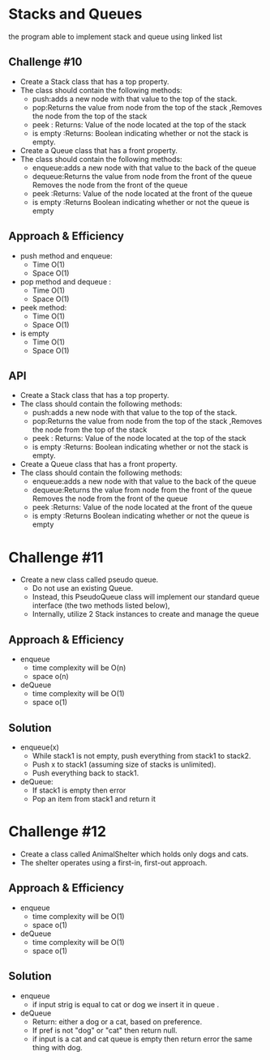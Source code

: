 # Stacks and Queues

the program able to implement stack and queue using linked list

## Challenge #10

* Create a Stack class that has a top property.
* The class should contain the following methods:
  * push:adds a new node with that value to the top of the stack.
  * pop:Returns the value from node from the top of the stack ,Removes the node from the top of the stack
  * peek : Returns: Value of the node located at the top of the stack
  * is empty :Returns: Boolean indicating whether or not the stack is empty.
* Create a Queue class that has a front property.
* The class should contain the following methods:
  * enqueue:adds a new node with that value to the back of the queue
  * dequeue:Returns the value from node from the front of the queue Removes the node from the front of the queue
  * peek :Returns: Value of the node located at the front of the queue
  * is empty :Returns Boolean indicating whether or not the queue is empty

## Approach & Efficiency

* push method and enqueue:
  * Time O(1)
  * Space O(1)
* pop method and dequeue :
  * Time O(1)
  * Space O(1)
* peek method:
  * Time O(1)
  * Space O(1)
* is empty
  * Time O(1)
  * Space O(1)

## API

* Create a Stack class that has a top property.
* The class should contain the following methods:
  * push:adds a new node with that value to the top of the stack.
  * pop:Returns the value from node from the top of the stack ,Removes the node from the top of the stack
  * peek : Returns: Value of the node located at the top of the stack
  * is empty :Returns: Boolean indicating whether or not the stack is empty.
* Create a Queue class that has a front property.
* The class should contain the following methods:
  * enqueue:adds a new node with that value to the back of the queue
  * dequeue:Returns the value from node from the front of the queue Removes the node from the front of the queue
  * peek :Returns: Value of the node located at the front of the queue
  * is empty :Returns Boolean indicating whether or not the queue is empty

# Challenge #11

* Create a new class called pseudo queue.
  * Do not use an existing Queue.
  * Instead, this PseudoQueue class will implement our standard queue interface (the two methods listed below),
  * Internally, utilize 2 Stack instances to create and manage the queue

## Approach & Efficiency

* enqueue
  * time complexity will be O(n)
  * space o(n)
* deQueue
  * time complexity will be O(1)
  * space o(1)

## Solution

* enqueue(x)
  * While stack1 is not empty, push everything from stack1 to stack2.
  * Push x to stack1 (assuming size of stacks is unlimited).
  * Push everything back to stack1.
* deQueue: 
  * If stack1 is empty then error
  * Pop an item from stack1 and return it


# Challenge #12

* Create a class called AnimalShelter which holds only dogs and cats.
* The shelter operates using a first-in, first-out approach.


## Approach & Efficiency

* enqueue
  * time complexity will be O(1)
  * space o(1)
* deQueue
  * time complexity will be O(1)
  * space o(1)

## Solution

* enqueue
  * if input strig is equal to cat or dog we insert it in queue .
* deQueue
  * Return: either a dog or a cat, based on preference.
  * If pref is not "dog" or "cat" then return null.
  * if input is a cat and cat queue is empty then return error the same thing with dog.
